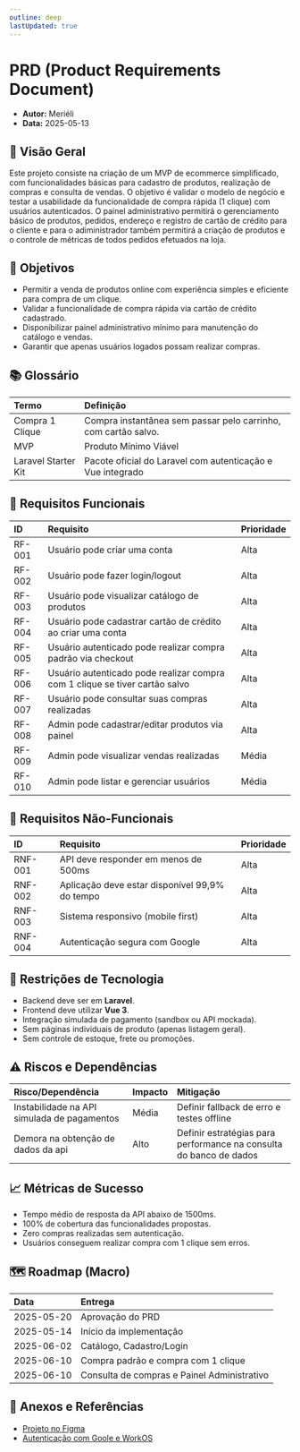 ```yaml
---
outline: deep
lastUpdated: true
---
```


# PRD (Product Requirements Document)  <Badge type="tip" text="aprovada" />

- **Autor:** Meriéli  
- **Data:** 2025-05-13

## 🎯 Visão Geral

Este projeto consiste na criação de um MVP de ecommerce simplificado, com funcionalidades básicas para cadastro de produtos, realização de compras e consulta de vendas. O objetivo é validar o modelo de negócio e testar a usabilidade da funcionalidade de compra rápida (1 clique) com usuários autenticados. O painel administrativo permitirá o gerenciamento básico de produtos, pedidos, endereço e registro de cartão de crédito para o cliente e para o adiministrador também permitirá a criação de produtos e o controle de métricas de todos pedidos efetuados na loja.


## 📌 Objetivos

- Permitir a venda de produtos online com experiência simples e eficiente para compra de um clique.
- Validar a funcionalidade de compra rápida via cartão de crédito cadastrado.
- Disponibilizar painel administrativo mínimo para manutenção do catálogo e vendas.
- Garantir que apenas usuários logados possam realizar compras.


## 📚 Glossário

| Termo               | Definição                                                      |
| :------------------ | :------------------------------------------------------------- |
| Compra 1 Clique     | Compra instantânea sem passar pelo carrinho, com cartão salvo. |
| MVP                 | Produto Mínimo Viável                                          |
| Laravel Starter Kit | Pacote oficial do Laravel com autenticação e Vue integrado     |


## 📑 Requisitos Funcionais

| ID     | Requisito                                                                   | Prioridade |
| :----- | :-------------------------------------------------------------------------- | :--------- |
| RF-001 | Usuário pode criar uma conta                                                | Alta       |
| RF-002 | Usuário pode fazer login/logout                                             | Alta       |
| RF-003 | Usuário pode visualizar catálogo de produtos                                | Alta       |
| RF-004 | Usuário pode cadastrar cartão de crédito ao criar uma conta                 | Alta       |
| RF-005 | Usuário autenticado pode realizar compra padrão via checkout                | Alta       |
| RF-006 | Usuário autenticado pode realizar compra com 1 clique se tiver cartão salvo | Alta       |
| RF-007 | Usuário pode consultar suas compras realizadas                              | Alta       |
| RF-008 | Admin pode cadastrar/editar produtos via painel                             | Alta       |
| RF-009 | Admin pode visualizar vendas realizadas                                     | Média      |
| RF-010 | Admin pode listar e gerenciar usuários                                      | Média      |



## 📑 Requisitos Não-Funcionais

| ID      | Requisito                                      | Prioridade |
| :------ | :--------------------------------------------- | :--------- |
| RNF-001 | API deve responder em menos de 500ms           | Alta       |
| RNF-002 | Aplicação deve estar disponível 99,9% do tempo | Alta       |
| RNF-003 | Sistema responsivo (mobile first)              | Alta       |
| RNF-004 | Autenticação segura com Google                 | Alta       |


## 🚧 Restrições de Tecnologia

- Backend deve ser em **Laravel**.
- Frontend deve utilizar **Vue 3**.
- Integração simulada de pagamento (sandbox ou API mockada).
- Sem páginas individuais de produto (apenas listagem geral).
- Sem controle de estoque, frete ou promoções.


## ⚠️ Riscos e Dependências

| Risco/Dependência                           | Impacto | Mitigação                                                          |
| :------------------------------------------ | :------ | :----------------------------------------------------------------- |
| Instabilidade na API simulada de pagamentos | Média   | Definir fallback de erro e testes offline                          |
| Demora na obtenção de dados da api          | Alto    | Definir estratégias para performance na consulta do banco de dados |


## 📈 Métricas de Sucesso

- Tempo médio de resposta da API abaixo de 1500ms.
- 100% de cobertura das funcionalidades propostas.
- Zero compras realizadas sem autenticação.
- Usuários conseguem realizar compra com 1 clique sem erros.


## 🗺️ Roadmap (Macro)

| Data       | Entrega                                     |
| :--------- | :------------------------------------------ |
| 2025-05-20 | Aprovação do PRD                            |
| 2025-05-14 | Início da implementação                     |
| 2025-06-02 | Catálogo, Cadastro/Login                    |
| 2025-06-10 | Compra padrão e compra com 1 clique         |
| 2025-06-10 | Consulta de compras e Painel Administrativo |


## 📎 Anexos e Referências

- [Projeto no Figma](https://www.figma.com/design/qK1ZmNSo1sYd2o9UGNKvKF/MERAKI---Relume-Figma-Kit--v3.0---Community-?node-id=1919-1544&p=f&t=MBcrqmysAoPULprc-0)
- [Autenticação com Goole e WorkOS](https://dashboard.workos.com/environment_01JV7T3ECPE68XY5J73MD05FV4/onboarding/sso)


